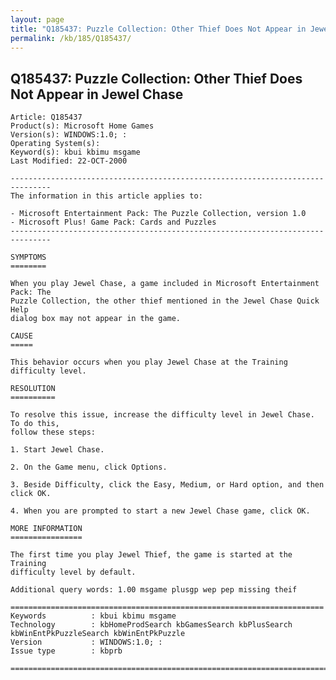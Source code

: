 ```yaml
---
layout: page
title: "Q185437: Puzzle Collection: Other Thief Does Not Appear in Jewel Chase"
permalink: /kb/185/Q185437/
---
```


## Q185437: Puzzle Collection: Other Thief Does Not Appear in Jewel Chase

	Article: Q185437
	Product(s): Microsoft Home Games
	Version(s): WINDOWS:1.0; :
	Operating System(s): 
	Keyword(s): kbui kbimu msgame
	Last Modified: 22-OCT-2000
	
	-------------------------------------------------------------------------------
	The information in this article applies to:
	
	- Microsoft Entertainment Pack: The Puzzle Collection, version 1.0 
	- Microsoft Plus! Game Pack: Cards and Puzzles 
	-------------------------------------------------------------------------------
	
	SYMPTOMS
	========
	
	When you play Jewel Chase, a game included in Microsoft Entertainment Pack: The
	Puzzle Collection, the other thief mentioned in the Jewel Chase Quick Help
	dialog box may not appear in the game.
	
	CAUSE
	=====
	
	This behavior occurs when you play Jewel Chase at the Training difficulty level.
	
	RESOLUTION
	==========
	
	To resolve this issue, increase the difficulty level in Jewel Chase. To do this,
	follow these steps:
	
	1. Start Jewel Chase.
	
	2. On the Game menu, click Options.
	
	3. Beside Difficulty, click the Easy, Medium, or Hard option, and then click OK.
	
	4. When you are prompted to start a new Jewel Chase game, click OK.
	
	MORE INFORMATION
	================
	
	The first time you play Jewel Thief, the game is started at the Training
	difficulty level by default.
	
	Additional query words: 1.00 msgame plusgp wep pep missing theif
	
	======================================================================
	Keywords          : kbui kbimu msgame 
	Technology        : kbHomeProdSearch kbGamesSearch kbPlusSearch kbWinEntPkPuzzleSearch kbWinEntPkPuzzle
	Version           : WINDOWS:1.0; :
	Issue type        : kbprb
	
	=============================================================================
	
